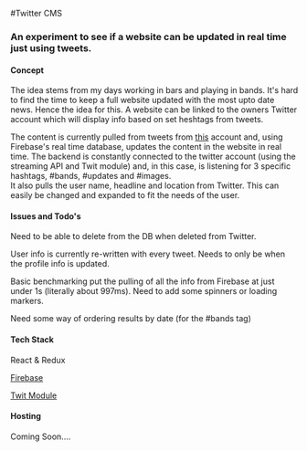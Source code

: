 #Twitter CMS

### An experiment to see if a website can be updated in real time just using tweets.

#### Concept

The idea stems from my days working in bars and playing in bands. It's hard to find the time to keep a full website updated
with the most upto date news. Hence the idea for this. A website can be linked to the owners Twitter account which will 
display info based on set heshtags from tweets.

The content is currently pulled from tweets from [this](https://twitter.com/UseTweetsAsCMS) account and, using Firebase's 
real time database, updates the content in the website in real time. The backend is constantly connected to the twitter 
account (using the streaming API and Twit module) and, in this case, is listening for 3 specific hashtags, #bands, #updates and #images.  
It also pulls the user name, headline and location from Twitter. This can easily be changed and expanded to fit the needs 
of the user.

#### Issues and Todo's

Need to be able to delete from the DB when deleted from Twitter.

User info is currently re-written with every tweet. Needs to only be when the profile info is updated.

Basic benchmarking put the pulling of all the info from Firebase at just under 1s (literally about 997ms). Need to add some
spinners or loading markers. 

Need some way of ordering results by date (for the #bands tag)

#### Tech Stack

React & Redux

[Firebase](https://firebase.google.com/)

[Twit Module](https://github.com/ttezel/twit)

#### Hosting

Coming Soon....





